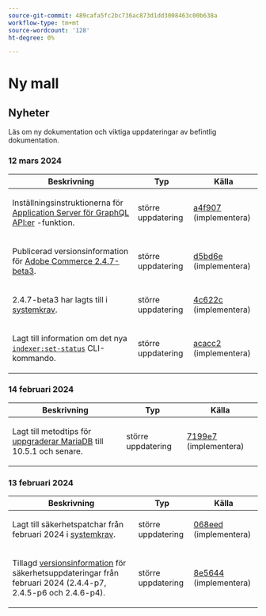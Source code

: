```yaml
---
source-git-commit: 489cafa5fc2bc736ac873d1dd3008463c00b638a
workflow-type: tm+mt
source-wordcount: '128'
ht-degree: 0%

---
```

# Ny mall

## Nyheter

Läs om ny dokumentation och viktiga uppdateringar av befintlig dokumentation.

### 12 mars 2024

<table style="table-layout:auto;">
  <thead>
    <tr>
      <th>Beskrivning</th>
      <th>Typ</th>
      <th>Källa</th>
    </tr>
  </thead>
  <tbody>
    <tr>
      <td><p>Inställningsinstruktionerna för <a href="https://experienceleague.adobe.com/docs/commerce-operations/performance-best-practices/performance-best-practices/application-server.html">Application Server för GraphQL API:er</a> -funktion.</p>
</td>
      <td>större uppdatering</td>
      <td><a href="https://github.com/AdobeDocs/commerce-operations.en/commit/a4f907a793b4384cb7c162c032a153fafbbc6ff3">a4f907</a> (implementera)</td>
    </tr>
    <tr>
      <td><p>Publicerad versionsinformation för <a href="https://experienceleague.adobe.com/docs/commerce-operations/release/notes/adobe-commerce/2-4-7.html">Adobe Commerce 2.4.7-beta3</a>.</p>
</td>
      <td>större uppdatering</td>
      <td><a href="https://github.com/AdobeDocs/commerce-operations.en/commit/d5bd6e1e9af78b24c687554261a50d4dce9483d6">d5bd6e</a> (implementera)</td>
    </tr>
    <tr>
      <td><p>2.4.7-beta3 har lagts till i <a href="https://experienceleague.adobe.com/docs/commerce-operations/installation-guide/system-requirements.html">systemkrav</a>.</p>
</td>
      <td>större uppdatering</td>
      <td><a href="https://github.com/AdobeDocs/commerce-operations.en/commit/4c622c47862c61fc9e6587ff95b3ac45142c2318">4c622c</a> (implementera)</td>
    </tr>
    <tr>
      <td><p>Lagt till information om det nya <a href="https://experienceleague.adobe.com/docs/commerce-operations/configuration-guide/cli/manage-indexers.html"><code class="language-plaintext highlighter-rouge">indexer:set-status</code></a> CLI-kommando.</p>
</td>
      <td>större uppdatering</td>
      <td><a href="https://github.com/AdobeDocs/commerce-operations.en/commit/acacc285f8b977b33bb27af76c971bc4015a2b45">acacc2</a> (implementera)</td>
    </tr>
  </tbody>
</table><!-- date_group -->

### 14 februari 2024

<table style="table-layout:auto;">
  <thead>
    <tr>
      <th>Beskrivning</th>
      <th>Typ</th>
      <th>Källa</th>
    </tr>
  </thead>
  <tbody>
    <tr>
      <td><p>Lagt till metodtips för <a href="https://experienceleague.adobe.com/docs/commerce-operations/implementation-playbook/best-practices/maintenance/mariadb-upgrade.html">uppgraderar MariaDB</a> till 10.5.1 och senare.</p>
</td>
      <td>större uppdatering</td>
      <td><a href="https://github.com/AdobeDocs/commerce-operations.en/commit/7199e74f82cef6dd682f5e240ee2b6fc56da18c8">7199e7</a> (implementera)</td>
    </tr>
  </tbody>
</table>

### 13 februari 2024

<table style="table-layout:auto;">
  <thead>
    <tr>
      <th>Beskrivning</th>
      <th>Typ</th>
      <th>Källa</th>
    </tr>
  </thead>
  <tbody>
    <tr>
      <td><p>Lagt till säkerhetspatchar från februari 2024 i <a href="https://experienceleague.adobe.com/docs/commerce-operations/installation-guide/system-requirements.html">systemkrav</a>.</p>
</td>
      <td>större uppdatering</td>
      <td><a href="https://github.com/AdobeDocs/commerce-operations.en/commit/068eed591b461ba6c91b0e3d517dc712215c6b33">068eed</a> (implementera)</td>
    </tr>
    <tr>
      <td><p>Tillagd <a href="https://experienceleague.adobe.com/docs/commerce-operations/release/notes/overview.html">versionsinformation</a> för säkerhetsuppdateringar från februari 2024 (2.4.4-p7, 2.4.5-p6 och 2.4.6-p4).</p>
</td>
      <td>större uppdatering</td>
      <td><a href="https://github.com/AdobeDocs/commerce-operations.en/commit/8e5644951114daa5d0841b7fdd32ce37b9803118">8e5644</a> (implementera)</td>
    </tr>
  </tbody>
</table><!-- date_group --><!-- month_group --><!-- year_group -->

